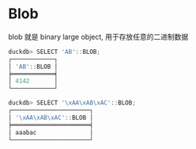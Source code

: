 # Blob
blob 就是 binary large object, 用于存放任意的二进制数据
```js
duckdb> SELECT 'AB'::BLOB;
┌────────────┐
│ 'AB'::BLOB │
╞════════════╡
│ 4142       │
└────────────┘

duckdb> SELECT '\xAA\xAB\xAC'::BLOB;
┌──────────────────────┐
│ '\xAA\xAB\xAC'::BLOB │
╞══════════════════════╡
│ aaabac               │
└──────────────────────┘
```